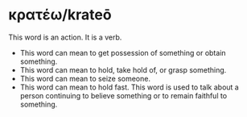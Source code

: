 # κρατέω/krateō
This word is an action. It is a verb.

* This word can mean to get possession of something or obtain something.
* This word can mean to hold, take hold of, or grasp something.
* This word can mean to seize someone.
* This word can mean to hold fast. This word is used to talk about a person continuing to believe something or to remain faithful to something.
